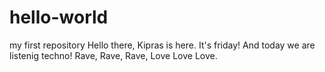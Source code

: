 # hello-world
my first repository
Hello there, Kipras is here. It's friday! And today we are listenig techno! Rave, Rave, Rave, Love Love Love.
